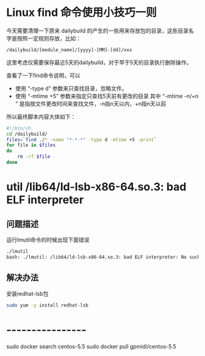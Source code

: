 # Linux find 命令使用小技巧一则

今天需要清理一下原来 dailybuild 的产生的一些用来存放包的目录，这些目录名字是按照一定规则存放，比如：

``` bash
/dailybuild/[module_name]/[yyyy]-[MM]-[dd]/xxx
```

这里考虑仅需要保存最近5天的dailybuild，对于早于5天的目录执行删除操作。

查看了一下find命令说明，可以
* 使用 “-type d” 参数来只查找目录，忽略文件。
* 使用 “-mtime +5” 参数来指定只查找5天前有更改的目录
  其中 “-mtime -n/+n ” 是指按文件更改时间来查找文件，-n指n天以内，+n指n天以前

所以最终脚本内容大体如下：
``` bash
#!/bin/sh
cd /dailybuild/
files=`find ./* -name "*-*-*" -type d -mtime +5 -print`
for file in $files
do
	rm -rf $file
done
```

# util /lib64/ld-lsb-x86-64.so.3: bad ELF interpreter

## 问题描述
运行lmutil命令的时候出现下面错误
``` bash
./lmutil
bash: ./lmutil: /lib64/ld-lsb-x86-64.so.3: bad ELF interpreter: No such file or directory
```

## 解决办法
安装redhat-lsb包
``` bash
sudo yum -y install redhat-lsb
```


# ----------------
sudo docker search centos-5.5
sudo docker pull gpmidi/centos-5.5